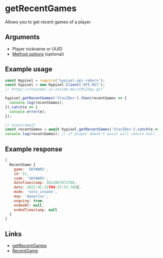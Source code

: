 # getRecentGames
Allows you to get recent games of a player.
## Arguments
- Player nickname or UUID
- [Method options](https://hypixel.stavzdev.xyz/#/docs/main/master/typedef/MethodOptions) (optional)

## Example usage
```js
const Hypixel = require('hypixel-api-reborn');
const hypixel = new Hypixel.Client('API-KEY');
// https://stavzdev.is-inside.me/cCMiZdoy.gif

hypixel.getRecentGames('StavZDev').then(recentGames => {
  console.log(recentGames);
}).catch(e => {
  console.error(e);
});

// async/await
const recentGames = await hypixel.getRecentGames('StavZDev').catch(e => console.error(e));
console.log(recentGames); // if player doesn't exist will return null.
```
## Example response
```js
[
  RecentGame {
    game: 'SKYWARS',
    id: 51,
    code: 'SKYWARS',
    dateTimestamp: 1612067873760,
    date: 2021-01-31T04:37:53.760Z,
    mode: 'solo_insane',
    map: 'Aquarius',
    ongoing: true,
    endedAt: null,
    endedTimestamp: null
  }
]
```
## Links
- [getRecentGames](https://hypixel.stavzdev.xyz/#/docs/main/master/class/Client?scrollTo=getRecentGames)
- [RecentGame](https://hypixel.stavzdev.xyz/#/docs/main/master/class/RecentGame)